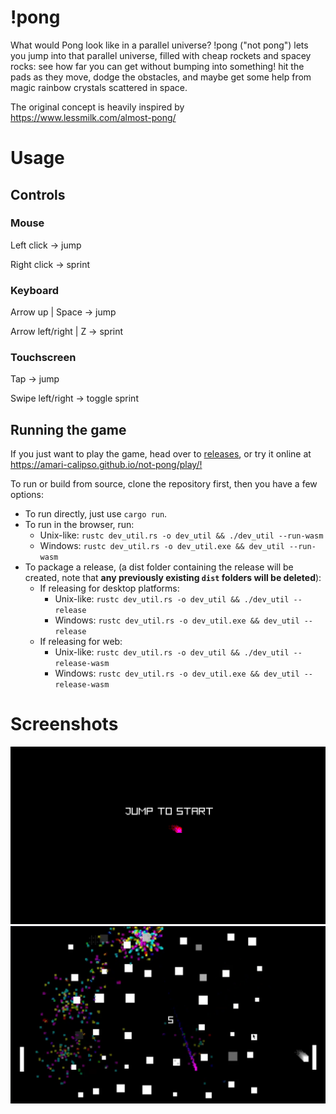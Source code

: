 # !pong
What would Pong look like in a parallel universe? !pong ("not pong") lets you jump into that parallel universe, filled with cheap rockets and spacey rocks: see how far you can get without bumping into something! hit the pads as they move, dodge the obstacles, and maybe get some help from magic rainbow crystals scattered in space. 

The original concept is heavily inspired by <https://www.lessmilk.com/almost-pong/>

# Usage
## Controls
### Mouse
Left click -> jump

Right click -> sprint

### Keyboard
Arrow up | Space -> jump

Arrow left/right | Z -> sprint

### Touchscreen
Tap -> jump

Swipe left/right -> toggle sprint

## Running the game
If you just want to play the game, head over to [releases](https://github.com/amari-calipso/not-pong/releases), or try it online at <https://amari-calipso.github.io/not-pong/play/!>

To run or build from source, clone the repository first, then you have a few options:
- To run directly, just use `cargo run`.
- To run in the browser, run:
    - Unix-like: `rustc dev_util.rs -o dev_util && ./dev_util --run-wasm`
    - Windows: `rustc dev_util.rs -o dev_util.exe && dev_util --run-wasm`
- To package a release, (a dist folder containing the release will be created, note that **any previously existing `dist` folders will be deleted**): 
    - If releasing for desktop platforms:
        - Unix-like: `rustc dev_util.rs -o dev_util && ./dev_util --release`
        - Windows: `rustc dev_util.rs -o dev_util.exe && dev_util --release`
    - If releasing for web:
        - Unix-like: `rustc dev_util.rs -o dev_util && ./dev_util --release-wasm`
        - Windows: `rustc dev_util.rs -o dev_util.exe && dev_util --release-wasm`

# Screenshots
![](screenshots/start.png)
![](screenshots/many-obstacles.png)
